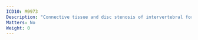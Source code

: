 ```yaml
---
ICD10: M9973
Description: "Connective tissue and disc stenosis of intervertebral foramina: Lumbar region"
Matters: No
Weight: 0
---
```


